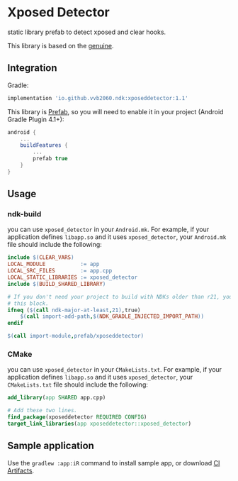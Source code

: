 # Xposed Detector

static library prefab to detect xposed and clear hooks.

This library is based on the [genuine](https://github.com/brevent/genuine).

## Integration

Gradle:

```gradle
implementation 'io.github.vvb2060.ndk:xposeddetector:1.1'
```

This library is [Prefab](https://google.github.io/prefab/), so you will need to enable it in your project (Android Gradle Plugin 4.1+):

```gradle
android {
    ...
    buildFeatures {
        ...
        prefab true
    }
}
```

## Usage

### ndk-build

you can use `xposed_detector` in your `Android.mk`. 
For example, if your application defines `libapp.so` and it uses `xposed_detector`, your `Android.mk` file should include the following:

```makefile
include $(CLEAR_VARS)
LOCAL_MODULE           := app
LOCAL_SRC_FILES        := app.cpp
LOCAL_STATIC_LIBRARIES := xposed_detector
include $(BUILD_SHARED_LIBRARY)

# If you don't need your project to build with NDKs older than r21, you can omit
# this block.
ifneq ($(call ndk-major-at-least,21),true)
    $(call import-add-path,$(NDK_GRADLE_INJECTED_IMPORT_PATH))
endif

$(call import-module,prefab/xposeddetector)
```

### CMake

you can use `xposed_detector` in your `CMakeLists.txt`. 
For example, if your application defines `libapp.so` and it uses `xposed_detector`, your `CMakeLists.txt` file should include the following:

```cmake
add_library(app SHARED app.cpp)

# Add these two lines.
find_package(xposeddetector REQUIRED CONFIG)
target_link_libraries(app xposeddetector::xposed_detector)
```

## Sample application

Use the `gradlew :app:iR` command to install sample app, or download [CI Artifacts](https://github.com/vvb2060/XposedDetector/actions?query=branch%3Amaster).
